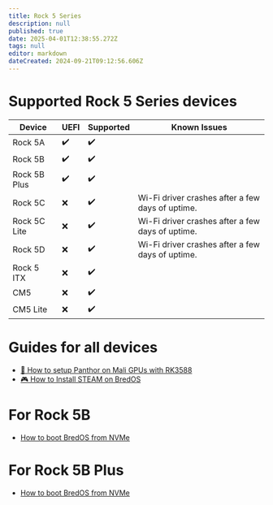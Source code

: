 ```yaml
---
title: Rock 5 Series
description: null
published: true
date: 2025-04-01T12:38:55.272Z
tags: null
editor: markdown
dateCreated: 2024-09-21T09:12:56.606Z
---
```


# Supported Rock 5 Series devices

| Device       | UEFI | Supported | Known Issues                                                     |
| ------------ | ---- | --------- | ---------------------------------------------------------------- |
| Rock 5A      | ✔️   | ✔️        |                                                                  |
| Rock 5B      | ✔️   | ✔️        |                                                                  |
| Rock 5B Plus | ✔️   | ✔️        |                                                                  |
| Rock 5C      | ❌    | ✔️        | Wi-Fi driver crashes after a few days of uptime. |
| Rock 5C Lite | ❌    | ✔️        | Wi-Fi driver crashes after a few days of uptime. |
| Rock 5D      | ❌    | ✔️        | Wi-Fi driver crashes after a few days of uptime. |
| Rock 5 ITX   | ❌    | ✔️        |                                                                  |
| CM5          | ❌    | ✔️        |                                                                  |
| CM5 Lite     | ❌    | ✔️        |                                                                  |

# Guides for all devices

- [🐾 How to setup Panthor on Mali GPUs with RK3588](/en/how-to/how-to-setup-panthor)
- [🎮  How to Install STEAM on BredOS](/en/how-to/how-to-install-steam)

# For Rock 5B

- [How to boot BredOS from NVMe](/en/rock-5/how-to-boot-from-nvme)

# For Rock 5B Plus

- [How to boot BredOS from NVMe](/en/rock-5/how-to-boot-from-nvme)